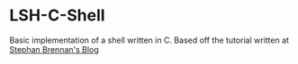 # LSH-C-Shell
Basic implementation of a shell written in C. Based off the tutorial written at [Stephan Brennan's Blog](http://stephen-brennan.com/2015/01/16/write-a-shell-in-c/)
